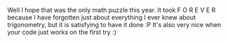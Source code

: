 Well I hope that was the only math puzzle this year. It took F O R E V E R because I have forgotten just about everything I ever knew about trigonometry, but it is satisfying to have it done :P
It's also very nice when your code just works on the first try :)
